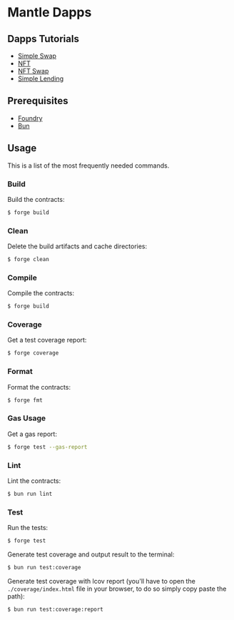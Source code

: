 # Mantle Dapps

## Dapps Tutorials

- [Simple Swap](docs/simpleSwap.md)
- [NFT](docs/nft.md)
- [NFT Swap](docs/nftSwap.md)
- [Simple Lending](docs/simpleLending.md)

## Prerequisites

- [Foundry](https://book.getfoundry.sh/getting-started/installation)
- [Bun](https://bun.sh/docs/installation)

## Usage

This is a list of the most frequently needed commands.

### Build

Build the contracts:

```sh
$ forge build
```

### Clean

Delete the build artifacts and cache directories:

```sh
$ forge clean
```

### Compile

Compile the contracts:

```sh
$ forge build
```

### Coverage

Get a test coverage report:

```sh
$ forge coverage
```

### Format

Format the contracts:

```sh
$ forge fmt
```

### Gas Usage

Get a gas report:

```sh
$ forge test --gas-report
```

### Lint

Lint the contracts:

```sh
$ bun run lint
```

### Test

Run the tests:

```sh
$ forge test
```

Generate test coverage and output result to the terminal:

```sh
$ bun run test:coverage
```

Generate test coverage with lcov report (you'll have to open the `./coverage/index.html` file in your browser, to do so
simply copy paste the path):

```sh
$ bun run test:coverage:report
```

